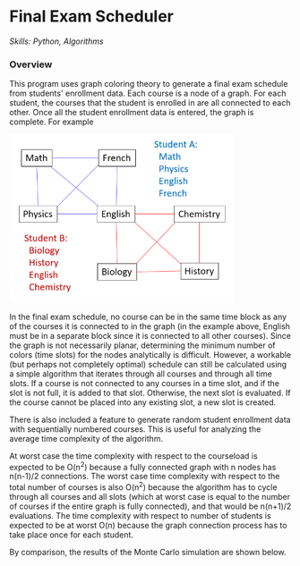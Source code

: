 # Final Exam Scheduler
*Skills: Python, Algorithms*

### Overview
This program uses graph coloring theory to generate a final exam schedule from students' enrollment data. Each course is a node of a graph. For each student, the courses that the student is enrolled in are all connected to each other. Once all the student enrollment data is entered, the graph is complete. For example

<img src="images/FinalExamFigure.png" width="400">

In the final exam schedule, no course can be in the same time block as any of the courses it is connected to in the graph (in the example above, English must be in a separate block since it is connected to all other courses). Since the graph is not necessarily planar, determining the minimum number of colors (time slots) for the nodes analytically is difficult. However, a workable (but perhaps not completely optimal) schedule can still be calculated using a simple algorithm that iterates through all courses and through all time slots. If a course is not connected to any courses in a time slot, and if the slot is not full, it is added to that slot. Otherwise, the next slot is evaluated. If the course cannot be placed into any existing slot, a new slot is created.

There is also included a feature to generate random student enrollment data with sequentially numbered courses. This is useful for analyzing the average time complexity of the algorithm. 

At worst case the time complexity with respect to the courseload is expected to be O(n<sup>2</sup>) because a fully connected graph with n nodes has n(n-1)/2 connections. The worst case time complexity with respect to the total number of courses is also O(n<sup>2</sup>) because the algorithm has to cycle through all courses and all slots (which at worst case is equal to the number of courses if the entire graph is fully connected), and that would be n(n+1)/2 evaluations. The time complexity with respect to number of students is expected to be at worst O(n) because the graph connection process has to take place once for each student.

By comparison, the results of the Monte Carlo simulation are shown below.
